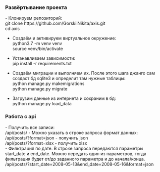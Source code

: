 <h3>Развёртывание проекта</h3>
- Клонируем репозиторий: <br>
    git clone https://github.com/GorskiiNikita/axis.git <br>
    cd axis <br>

- Создаём и активируем виртуальное окружение: <br>
    python3.7 -m venv venv <br>
    source venv/bin/activate <br>

- Устанавливаем зависимости: <br>
    pip install -r requirements.txt <br>

- Создаём миграции и выполняем их. После этого шага джанго сам создаст бд sqlite3 и определит там нужные таблицы: <br>
    python manage.py makemigrations <br>
    python manage.py migrate <br>

- Загрузим данные из интернета и сохраним в бд: <br>
    python manage.py load_data <br>


<h3>Работа с api</h3>
- Получить все записи: <br>
    /api/posts/ 
- Можно указать в строке запроса формат данных:  <br>
    /api/posts/?format=json - получить json <br>
    /api/posts/?format=xlsx - получить xlsx <br>
- Фильтрация по дате. В строке запроса передаются параметры start_date и end_date. Можно передать один из параметров, тогда фильтрация будет от/до заданного параметра и до начала/конца. <br>
    /api/posts/?start_date=2008-05-13&end_date=2008-05-16&format=json <br>



